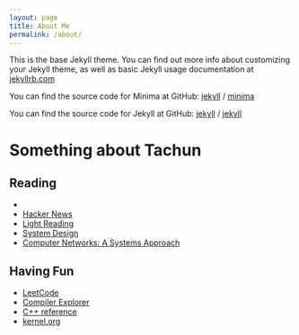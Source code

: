```yaml
---
layout: page
title: About Me
permalink: /about/
---
```


This is the base Jekyll theme. You can find out more info about customizing your Jekyll theme, as well as basic Jekyll usage documentation at [jekyllrb.com](https://jekyllrb.com/)

You can find the source code for Minima at GitHub:
[jekyll][jekyll-organization] /
[minima](https://github.com/jekyll/minima)

You can find the source code for Jekyll at GitHub:
[jekyll][jekyll-organization] /
[jekyll](https://github.com/jekyll/jekyll)


[jekyll-organization]: https://github.com/jekyll


# Something about Tachun

## Reading

* [](http://wiki.csie.ncku.edu.tw/linux/schedule)
* [Hacker News](https://news.ycombinator.com)
* [Light Reading](https://www.lightreading.com)
* [System Design](https://github.com/kevingo/system-design-primer-zh-tw/blob/master/README-zh-TW.md)
* [Computer Networks: A Systems Approach](https://book.systemsapproach.org)


## Having Fun

* [LeetCode](https://leetcode.com)
* [Compiler Explorer](https://gcc.godbolt.org)
* [C++ reference](https://en.cppreference.com/w/)
* [kernel.org](https://kernel.org)
